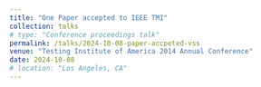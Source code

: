 ```yaml
---
title: "One Paper accepted to IEEE TMI"
collection: talks
# type: "Conference proceedings talk"
permalink: /talks/2024-10-08-paper-accpeted-vss
venue: "Testing Institute of America 2014 Annual Conference"
date: 2024-10-08
# location: "Los Angeles, CA"
---
```


<!-- This is a description of your conference proceedings talk, note the different field in type. You can put anything in this field. -->
